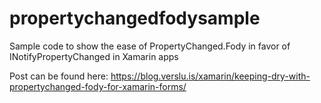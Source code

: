 # propertychangedfodysample
Sample code to show the ease of PropertyChanged.Fody in favor of INotifyPropertyChanged in Xamarin apps

Post can be found here: https://blog.verslu.is/xamarin/keeping-dry-with-propertychanged-fody-for-xamarin-forms/
